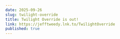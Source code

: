 ```yaml
---
date: 2025-09-26
slug: twilight-override
title: Twilight Override is out!
link: https://jefftweedy.lnk.to/TwilightOverride
published: true
---
```

